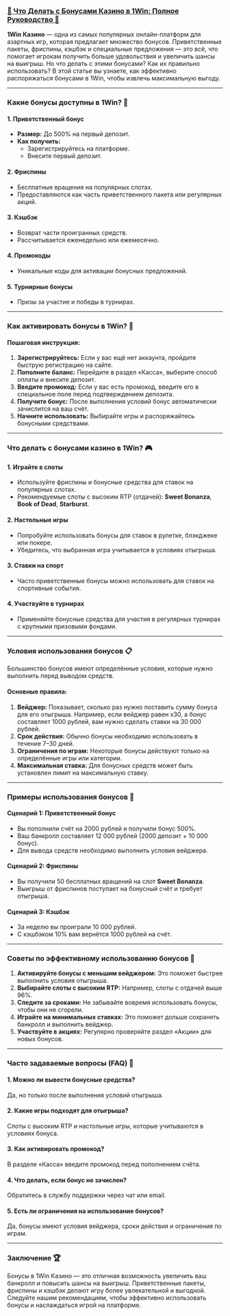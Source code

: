 ### [🎰 Что Делать с Бонусами Казино в 1Win: Полное Руководство 💎](https://brandplay.link/9sD8CZLQ)

**1Win Казино** — одна из самых популярных онлайн-платформ для азартных игр, которая предлагает множество бонусов. Приветственные пакеты, фриспины, кэшбэк и специальные предложения — это всё, что помогает игрокам получить больше удовольствия и увеличить шансы на выигрыш. Но что делать с этими бонусами? Как их правильно использовать? В этой статье вы узнаете, как эффективно распоряжаться бонусами в 1Win, чтобы извлечь максимальную выгоду.

***

### Какие бонусы доступны в 1Win? 🎁

#### 1. **Приветственный бонус**

* **Размер:** До 500% на первый депозит.
* **Как получить:**
  * Зарегистрируйтесь на платформе.
  * Внесите первый депозит.

#### 2. **Фриспины**

* Бесплатные вращения на популярных слотах.
* Предоставляются как часть приветственного пакета или регулярных акций.

#### 3. **Кэшбэк**

* Возврат части проигранных средств.
* Рассчитывается еженедельно или ежемесячно.

#### 4. **Промокоды**

* Уникальные коды для активации бонусных предложений.

#### 5. **Турнирные бонусы**

* Призы за участие и победы в турнирах.

***

### Как активировать бонусы в 1Win? 🔑

#### Пошаговая инструкция:

1. **Зарегистрируйтесь:**
   Если у вас ещё нет аккаунта, пройдите быструю регистрацию на сайте.
2. **Пополните баланс:**
   Перейдите в раздел «Касса», выберите способ оплаты и внесите депозит.
3. **Введите промокод:**
   Если у вас есть промокод, введите его в специальное поле перед подтверждением депозита.
4. **Получите бонус:**
   После выполнения условий бонус автоматически зачислится на ваш счёт.
5. **Начните использовать:**
   Выбирайте игры и распоряжайтесь бонусными средствами.

***

### Что делать с бонусами казино в 1Win? 🎮

#### 1. **Играйте в слоты**

* Используйте фриспины и бонусные средства для ставок на популярных слотах.
* Рекомендуемые слоты с высоким RTP (отдачей): **Sweet Bonanza**, **Book of Dead**, **Starburst**.

#### 2. **Настольные игры**

* Попробуйте использовать бонусы для ставок в рулетке, блэкджеке или покере.
* Убедитесь, что выбранная игра учитывается в условиях отыгрыша.

#### 3. **Ставки на спорт**

* Часто приветственные бонусы можно использовать для ставок на спортивные события.

#### 4. **Участвуйте в турнирах**

* Применяйте бонусные средства для участия в регулярных турнирах с крупными призовыми фондами.

***

### Условия использования бонусов 📋

Большинство бонусов имеют определённые условия, которые нужно выполнить перед выводом средств.

#### Основные правила:

1. **Вейджер:**
   Показывает, сколько раз нужно поставить сумму бонуса для его отыгрыша. Например, если вейджер равен x30, а бонус составляет 1000 рублей, вам нужно сделать ставки на 30 000 рублей.
2. **Срок действия:**
   Обычно бонусы необходимо использовать в течение 7–30 дней.
3. **Ограничения по играм:**
   Некоторые бонусы действуют только на определённые игры или категории.
4. **Максимальная ставка:**
   Для бонусных средств может быть установлен лимит на максимальную ставку.

***

### Примеры использования бонусов 🔄

#### Сценарий 1: Приветственный бонус

* Вы пополнили счёт на 2000 рублей и получили бонус 500%.
* Ваш банкролл составляет 12 000 рублей (2000 депозит + 10 000 бонус).
* Для вывода средств необходимо выполнить условия вейджера.

#### Сценарий 2: Фриспины

* Вы получили 50 бесплатных вращений на слот **Sweet Bonanza**.
* Выигрыш от фриспинов поступает на бонусный счёт и требует отыгрыша.

#### Сценарий 3: Кэшбэк

* За неделю вы проиграли 10 000 рублей.
* С кэшбэком 10% вам вернётся 1000 рублей на счёт.

***

### Советы по эффективному использованию бонусов 🔑

1. **Активируйте бонусы с меньшим вейджером:**
   Это поможет быстрее выполнить условия отыгрыша.
2. **Выбирайте слоты с высоким RTP:**
   Например, слоты с отдачей выше 96%.
3. **Следите за сроками:**
   Не забывайте вовремя использовать бонусы, чтобы они не сгорели.
4. **Играйте на минимальных ставках:**
   Это поможет дольше сохранять банкролл и выполнить вейджер.
5. **Участвуйте в акциях:**
   Регулярно проверяйте раздел «Акции» для новых бонусов.

***

### Часто задаваемые вопросы (FAQ) 📝

#### 1. Можно ли вывести бонусные средства?

Да, но только после выполнения условий отыгрыша.

#### 2. Какие игры подходят для отыгрыша?

Слоты с высоким RTP и настольные игры, которые учитываются в условиях бонуса.

#### 3. Как активировать промокод?

В разделе «Касса» введите промокод перед пополнением счёта.

#### 4. Что делать, если бонус не зачислен?

Обратитесь в службу поддержки через чат или email.

#### 5. Есть ли ограничения на использование бонусов?

Да, бонусы имеют условия вейджера, сроки действия и ограничения по играм.

***

### Заключение 🏆

Бонусы в 1Win Казино — это отличная возможность увеличить ваш банкролл и повысить шансы на выигрыш. Приветственные пакеты, фриспины и кэшбэк делают игру более увлекательной и выгодной. Следуйте нашим рекомендациям, чтобы эффективно использовать бонусы и наслаждаться игрой на платформе.
